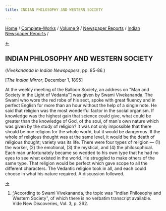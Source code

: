 ```yaml
---
title: INDIAN PHILOSOPHY AND WESTERN SOCIETY

---
```

<div>

[Home](../../../../index.htm) /
[Complete-Works](../../../complete_works.htm) / [Volume
9](../../volume_9_contents.htm) / [Newspaper
Reports](../newspaper_reports_contents.htm) / [Indian Newspaper
Reports](indian_newspaper_contents.htm) /

[←](07_the_indian_mirror_jun_29_1895.htm)

## INDIAN PHILOSOPHY AND WESTERN SOCIETY

(*Vivekananda in Indian Newspapers*, pp. 85-86.)

\[*The Indian Mirror*, December 1, 1895\]

At the weekly meeting of the Balloon Society, an address on "Man and
Society in the Light of Vedanta"[1](#fn1) was given by Swami
Vivekananda. The Swami who wore the red robe of his sect, spoke with
great fluency and in perfect English for more than an hour without the
help of a single note. He said that religion was the most wonderful
factor in the social organism. If knowledge was the highest gain that
science could give, what could be greater than the knowledge of God, of
the soul, of man's own nature which was given by the study of religion?
It was not only impossible that there should be one religion for the
whole world, but it would be dangerous. If the whole of religious
thought was at the same level, it would be the death of religious
thought; variety was its life. There were four types of religion — (1)
the worker, (2) the emotional, (3) the mystical, and (4) the
philosophical. Each man unfortunately became so wedded to his own type
that he had no eyes to see what existed in the world. He struggled to
make others of the same type. That religion would be perfect which gave
scope to all the different characters. The Vedantic religion took in
all, and each could choose in what his nature required. A discussion
followed.

[→](09_the_indian_mirror_mar_25_1896.htm)

</div>

1.  [^](#fn1_1)According to Swami Vivekananda, the topic was "Indian
    Philosophy and Western Society", of which there is no verbatim
    transcript available. Vide New Discoveries, Vol. 3, p. 262.
